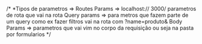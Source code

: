 /*
*Tipos de parametros => 
Routes Params => localhost:// 3000/ parametros de rota que vai na rota 
Query params => para metros que fazem parte de um query como ex fazer filtros vai na rota com ?name=produto&
Body Params => parametros que vai vim no corpo da requisição ou seja na pasta por formularios 
*/